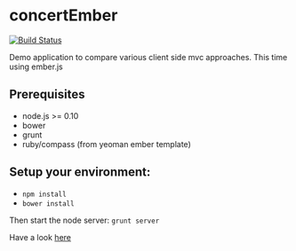 concertEmber
============
[![Build Status](https://travis-ci.org/holgergp/concertEmber.svg)](https://travis-ci.org/holgergp/concertEmber)

Demo application to compare various client side mvc approaches. This time using ember.js

Prerequisites
--------------
- node.js >= 0.10
- bower
- grunt
- ruby/compass (from yeoman ember template)

Setup your environment:
-----------------------
-  <code>npm install </code>
-  <code>bower install</code>

Then start the node server:
<code>grunt server</code>

Have a look [here](http://concertember.herokuapp.com/)
